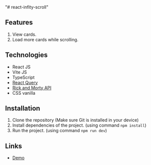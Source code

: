 "# react-infity-scroll"

## **Features**

1. View cards.
2. Load more cards while scrolling.

## **Technologies**

- React JS
- Vite JS
- TypeScript
- [React Query](https://tanstack.com/query/v4)
- [Rick and Morty API](https://rickandmortyapi.com/)
- CSS vanilla

## **Installation**

1. Clone the repository (Make sure Git is installed in your device)
2. Install dependencies of the project. (using command `npm install`)
3. Run the project. (using command `npm run dev`)

## **Links**

- [Demo](https://rick-and-morty-infity-scrolling.netlify.app/)
